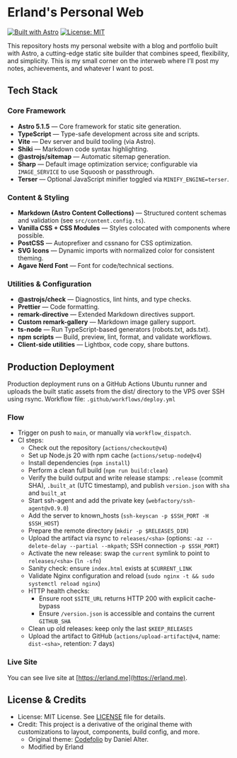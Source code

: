 # Erland's Personal Web

[![Built with Astro](https://astro.badg.es/v2/built-with-astro/tiny.svg)](https://astro.build)
[![License: MIT](https://img.shields.io/badge/License-MIT-yellow.svg)](https://opensource.org/licenses/MIT)

This repository hosts my personal website with a blog and portfolio built with Astro, a cutting-edge static site builder that combines speed, flexibility, and simplicity. This is my small corner on the interweb where I’ll post my notes, achievements, and whatever I want to post.

## Tech Stack

### Core Framework
- **Astro 5.1.5** — Core framework for static site generation.
- **TypeScript** — Type-safe development across site and scripts.
- **Vite** — Dev server and build tooling (via Astro).
- **Shiki** — Markdown code syntax highlighting.
- **@astrojs/sitemap** — Automatic sitemap generation.
- **Sharp** — Default image optimization service; configurable via `IMAGE_SERVICE` to use Squoosh or passthrough.
- **Terser** — Optional JavaScript minifier toggled via `MINIFY_ENGINE=terser`.

### Content & Styling
- **Markdown (Astro Content Collections)** — Structured content schemas and validation (see `src/content.config.ts`).
- **Vanilla CSS + CSS Modules** — Styles colocated with components where possible.
- **PostCSS** — Autoprefixer and cssnano for CSS optimization.
- **SVG Icons** — Dynamic imports with normalized color for consistent theming.
- **Agave Nerd Font** — Font for code/technical sections.

### Utilities & Configuration
- **@astrojs/check** — Diagnostics, lint hints, and type checks.
- **Prettier** — Code formatting.
- **remark-directive** — Extended Markdown directives support.
- **Custom remark-gallery** — Markdown image gallery support.
- **ts-node** — Run TypeScript-based generators (robots.txt, ads.txt).
- **npm scripts** — Build, preview, lint, format, and validate workflows.
- **Client-side utilities** — Lightbox, code copy, share buttons.

## Production Deployment

Production deployment runs on a GitHub Actions Ubuntu runner and uploads the built static assets from the dist/ directory to the VPS over SSH using rsync. Workflow file: `.github/workflows/deploy.yml`

### Flow

- Trigger on push to `main`, or manually via `workflow_dispatch`.
- CI steps:
  - Check out the repository (`actions/checkout@v4`)
  - Set up Node.js 20 with npm cache (`actions/setup-node@v4`)
  - Install dependencies (`npm install`)
  - Perform a clean full build (`npm run build:clean`)
  - Verify the build output and write release stamps: `.release` (commit SHA), `.built_at` (UTC timestamp), and publish `version.json` with `sha` and `built_at`
  - Start ssh-agent and add the private key (`webfactory/ssh-agent@v0.9.0`)
  - Add the server to known_hosts (`ssh-keyscan -p $SSH_PORT -H $SSH_HOST`)
  - Prepare the remote directory (`mkdir -p $RELEASES_DIR`)
  - Upload the artifact via rsync to `releases/<sha>` (options: `-az --delete-delay --partial --mkpath`; SSH connection `-p $SSH_PORT`)
  - Activate the new release: swap the `current` symlink to point to `releases/<sha>` (`ln -sfn`)
  - Sanity check: ensure `index.html` exists at `$CURRENT_LINK`
  - Validate Nginx configuration and reload (`sudo nginx -t && sudo systemctl reload nginx`)
  - HTTP health checks:
    - Ensure root `$SITE_URL` returns HTTP 200 with explicit cache-bypass
    - Ensure `/version.json` is accessible and contains the current `GITHUB_SHA`
  - Clean up old releases: keep only the last `$KEEP_RELEASES`
  - Upload the artifact to GitHub (`actions/upload-artifact@v4`, name: `dist-<sha>`, retention: 7 days)

### Live Site

You can see live site at [https://erland.me](https://erland.me).

## License & Credits

- License: MIT License. See [LICENSE](./LICENSE) file for details.
- Credit: This project is a derivative of the original theme with customizations to layout, components, build config, and more.
  - Original theme: [Codefolio](https://github.com/danielunited/codefolio) by Daniel Alter.
  - Modified by Erland
